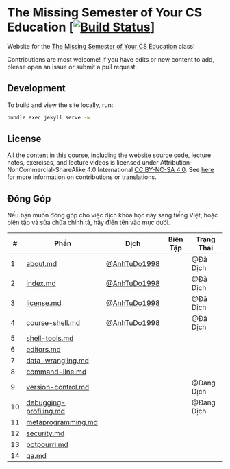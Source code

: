 # The Missing Semester of Your CS Education [[![Build Status](https://travis-ci.com/missing-semester/missing-semester.svg?branch=master)](https://travis-ci.com/missing-semester/missing-semester)]

Website for the [The Missing Semester of Your CS Education](https://missing.csail.mit.edu/) class!

Contributions are most welcome! If you have edits or new content to add, please
open an issue or submit a pull request.

## Development

To build and view the site locally, run:

```bash
bundle exec jekyll serve -w
```

## License

All the content in this course, including the website source code, lecture notes, exercises, and lecture videos is licensed under Attribution-NonCommercial-ShareAlike 4.0 International [CC BY-NC-SA 4.0](https://creativecommons.org/licenses/by-nc-sa/4.0/). See [here](https://missing.csail.mit.edu/license) for more information on contributions or translations.

## Đóng Góp 

Nếu bạn muốn đóng góp cho việc dịch khóa học này sang tiếng Việt, hoặc biên tập và sửa chữa chính tả, hãy điền tên vào mục dưới.

| # | Phần                      | Dịch                                           | Biên Tập | Trạng Thái |
|---|---------------------------|------------------------------------------------|----------|------------|
| 1 | [about.md](https://missing-semester-vn.github.io/about/) | [@AnhTuDo1998](https://github.com/AnhTuDo1998)|| @Đã Dịch      |
| 2 | [index.md](https://missing-semester-vn.github.io/)|[@AnhTuDo1998](https://github.com/AnhTuDo1998) || @Đã Dịch      |
| 3 | [license.md](https://missing-semester-vn.github.io/license/)| [@AnhTuDo1998](https://github.com/AnhTuDo1998) || @Đã Dịch      |
| 4 | [course-shell.md](https://missing-semester-vn.github.io/2020/course-shell/)|[@AnhTuDo1998](https://github.com/AnhTuDo1998)||@Đã Dịch|
| 5 | [shell-tools.md](https://missing-semester-vn.github.io/2020/shell-tools/)||||
| 6 | [editors.md](https://missing-semester-vn.github.io/2020/editors/)||||
| 7 | [data-wrangling.md](https://missing-semester-vn.github.io/2020/data-wrangling/)||||
| 8 | [command-line.md](https://missing-semester-vn.github.io/2020/command-line/)||||
| 9 | [version-control.md](https://missing-semester-vn.github.io/2020/version-control/)|||@Đang Dịch|
| 10| [debugging-profiling.md](https://missing-semester-vn.github.io/2020/debugging-profiling/)|||@Đang Dịch|
| 11| [metaprogramming.md](https://missing-semester-vn.github.io/2020/metaprogramming/)||||
| 12| [security.md](https://missing-semester-vn.github.io/2020/security/)||||
| 13| [potpourri.md](https://missing-semester-vn.github.io/2020/potpourri/)||||
| 14| [qa.md](https://missing-semester-vn.github.io/2020/qa/)||||